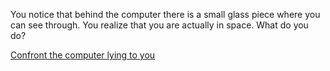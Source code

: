 You notice that behind the computer there is a small glass piece where you can see through. You realize that you are actually in space. What do you do?

[Confront the computer lying to you](choices/computer-confesses/confession.md)